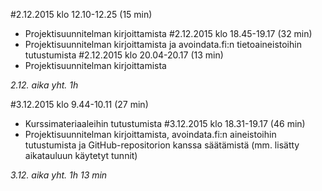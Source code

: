 #2.12.2015 klo 12.10-12.25 (15 min)
- Projektisuunnitelman kirjoittamista
#2.12.2015 klo 18.45-19.17 (32 min)
- Projektisuunnitelman kirjoittamista ja avoindata.fi:n tietoaineistoihin tutustumista
#2.12.2015 klo 20.04-20.17 (13 min)
- Projektisuunnitelman kirjoittamista

*2.12. aika yht. 1h*

#3.12.2015 klo 9.44-10.11 (27 min)
- Kurssimateriaaleihin tutustumista
#3.12.2015 klo 18.31-19.17 (46 min)
- Projektisuunnitelman kirjoittamista, avoindata.fi:n aineistoihin tutustumista ja GitHub-repositorion kanssa säätämistä (mm. lisätty aikatauluun käytetyt tunnit)

*3.12. aika yht. 1h 13 min*